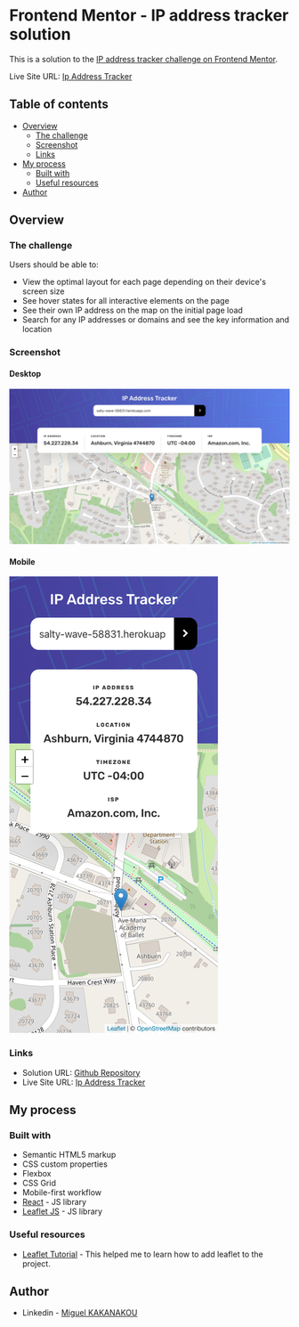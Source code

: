 # Frontend Mentor - IP address tracker solution

This is a solution to the [IP address tracker challenge on Frontend Mentor](https://www.frontendmentor.io/challenges/ip-address-tracker-I8-0yYAH0).

Live Site URL: [Ip Address Tracker](https://salty-wave-58831.herokuapp.com/)

## Table of contents

- [Overview](#overview)
  - [The challenge](#the-challenge)
  - [Screenshot](#screenshot)
  - [Links](#links)
- [My process](#my-process)
  - [Built with](#built-with)
  - [Useful resources](#useful-resources)
- [Author](#author)

## Overview

### The challenge

Users should be able to:

- View the optimal layout for each page depending on their device's screen size
- See hover states for all interactive elements on the page
- See their own IP address on the map on the initial page load
- Search for any IP addresses or domains and see the key information and location

### Screenshot

#### Desktop

![](./Screenshot_desktop.png)

#### Mobile

![](./Screenshot_mobile.png)

### Links

- Solution URL: [Github Repository](https://github.com/MiguelSteph/ip-tracker-react)
- Live Site URL: [Ip Address Tracker](https://salty-wave-58831.herokuapp.com/)

## My process

### Built with

- Semantic HTML5 markup
- CSS custom properties
- Flexbox
- CSS Grid
- Mobile-first workflow
- [React](https://reactjs.org/) - JS library
- [Leaflet JS](https://leafletjs.com/) - JS library

### Useful resources

- [Leaflet Tutorial](https://leafletjs.com/examples.html) - This helped me to learn how to add leaflet to the project.

## Author

- Linkedin - [Miguel KAKANAKOU](https://www.linkedin.com/in/kakanakou-miguel/)
